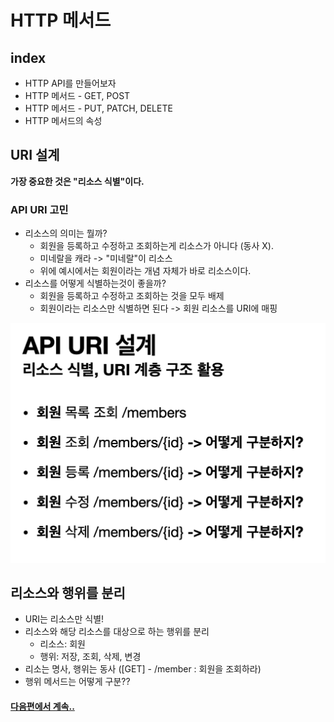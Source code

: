 # HTTP 메서드

## index
* HTTP API를 만들어보자
* HTTP 메서드 - GET, POST
* HTTP 메서드 - PUT, PATCH, DELETE
* HTTP 메서드의 속성

## URI 설계
**가장 중요한 것은 "리소스 식별"이다.**

### API URI 고민
* 리소스의 의미는 뭘까?
  * 회원을 등록하고 수정하고 조회하는게 리소스가 아니다 (동사 X).
  * 미네랄을 캐라 -> "미네랄"이 리소스
  * 위에 예시에서는 회원이라는 개념 자체가 바로 리소스이다.
* 리소스를 어떻게 식별하는것이 좋을까?
  * 회원을 등록하고 수정하고 조회하는 것을 모두 배제
  * 회원이라는 리소스만 식별하면 된다 -> 회원 리소스를 URI에 매핑

<img src="../img/http/API-URI-설계-어떻게-구분하지.png" width="550px">

## 리소스와 행위를 분리
* URI는 리소스만 식별!
* 리소스와 해당 리소스를 대상으로 하는 행위를 분리
  * 리소스: 회원
  * 행위: 저장, 조회, 삭제, 변경
* 리소는 명사, 행위는 동사 ([GET] - /member : 회원을 조회하라)
* 행위 메서드는 어떻게 구분??


#### [다음편에서 계속..](./GET-POST.md)